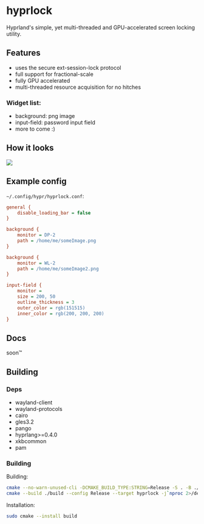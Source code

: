 # hyprlock
Hyprland's simple, yet multi-threaded and GPU-accelerated screen locking utility.

## Features
 - uses the secure ext-session-lock protocol
 - full support for fractional-scale
 - fully GPU accelerated
 - multi-threaded resource acquisition for no hitches

### Widget list:
 - background: png image
 - input-field: password input field
 - more to come :)

## How it looks

![](https://i.ibb.co/HXF8pY3/20240218-23h08m26s.png)

## Example config

`~/.config/hypr/hyprlock.conf`:

```ini
general {
    disable_loading_bar = false
}

background {
    monitor = DP-2
    path = /home/me/someImage.png
}

background {
    monitor = WL-2
    path = /home/me/someImage2.png
}

input-field {
    monitor =
    size = 200, 50
    outline_thickness = 3
    outer_color = rgb(151515)
    inner_color = rgb(200, 200, 200)
}
```

## Docs

soon:tm:

## Building

### Deps
 - wayland-client
 - wayland-protocols
 - cairo
 - gles3.2
 - pango
 - hyprlang>=0.4.0
 - xkbcommon
 - pam

### Building

Building:
```sh
cmake --no-warn-unused-cli -DCMAKE_BUILD_TYPE:STRING=Release -S . -B ./build
cmake --build ./build --config Release --target hyprlock -j`nproc 2>/dev/null || getconf NPROCESSORS_CONF`
```

Installation:
```sh
sudo cmake --install build
```
